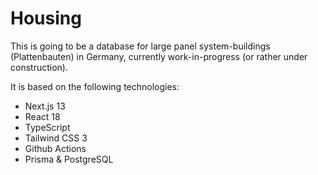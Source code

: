 # Housing

This is going to be a database for large panel system-buildings (Plattenbauten) in Germany, currently work-in-progress (or rather under construction).

It is based on the following technologies:

- Next.js 13
- React 18
- TypeScript
- Tailwind CSS 3
- Github Actions
- Prisma & PostgreSQL
